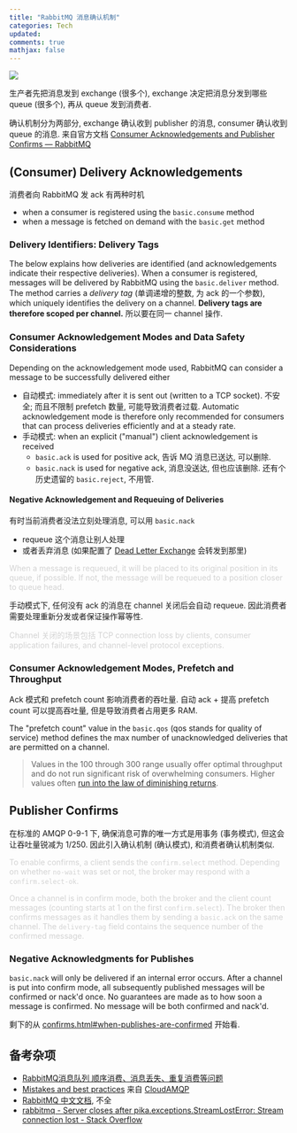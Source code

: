 ```yaml
---
title: "RabbitMQ 消息确认机制"
categories: Tech
updated: 
comments: true
mathjax: false
---
```


![](https://shiina18.github.io/assets/posts/images/578401418239590.png)

生产者先把消息发到 exchange (很多个), exchange 决定把消息分发到哪些 queue (很多个), 再从 queue 发到消费者.

确认机制分为两部分, exchange 确认收到 publisher 的消息, consumer 确认收到 queue 的消息. 来自官方文档 [Consumer Acknowledgements and Publisher Confirms — RabbitMQ](https://www.rabbitmq.com/confirms.html)

<!-- more -->

## (Consumer) Delivery Acknowledgements

消费者向 RabbitMQ 发 ack 有两种时机

- when a consumer is registered using the `basic.consume` method
- when a message is fetched on demand with the `basic.get` method

### Delivery Identifiers: Delivery Tags

The below explains how deliveries are identified (and acknowledgements indicate their respective deliveries). When a consumer is registered, messages will be delivered by RabbitMQ using the `basic.deliver` method. The method carries a *delivery tag* (单调递增的整数, 为 ack 的一个参数), which uniquely identifies the delivery on a channel. **Delivery tags are therefore scoped per channel.** 所以要在同一 channel 操作.

### Consumer Acknowledgement Modes and Data Safety Considerations

Depending on the acknowledgement mode used, RabbitMQ can consider a message to be successfully delivered either 

- 自动模式: immediately after it is sent out (written to a TCP socket). 不安全; 而且不限制 prefetch 数量, 可能导致消费者过载. Automatic acknowledgement mode is therefore only recommended for consumers that can process deliveries efficiently and at a steady rate.
- 手动模式: when an explicit ("manual") client acknowledgement is received
    - `basic.ack` is used for positive ack, 告诉 MQ 消息已送达, 可以删除.
    - `basic.nack` is used for negative ack, 消息没送达, 但也应该删除. 还有个历史遗留的 `basic.reject`, 不用管.

#### Negative Acknowledgement and Requeuing of Deliveries

有时当前消费者没法立刻处理消息, 可以用 `basic.nack` 

- requeue 这个消息让别人处理
- 或者丢弃消息 (如果配置了 [Dead Letter Exchange](https://www.rabbitmq.com/dlx.html) 会转发到那里)

<font color="lightgrey">When a message is requeued, it will be placed to its original position in its queue, if possible. If not, the message will be requeued to a position closer to queue head.</font>

手动模式下, 任何没有 ack 的消息在 channel 关闭后会自动 requeue. 因此消费者需要处理重新分发或者保证操作幂等性.

<font color="lightgrey">Channel 关闭的场景包括 TCP connection loss by clients, consumer application failures, and channel-level protocol exceptions.</font>

### Consumer Acknowledgement Modes, Prefetch and Throughput

Ack 模式和 prefetch count 影响消费者的吞吐量. 自动 ack + 提高 prefetch count 可以提高吞吐量, 但是导致消费者占用更多 RAM.

The "prefetch count" value in the `basic.qos` (qos stands for quality of service) method defines the max number of unacknowledged deliveries that are permitted on a channel. 

> Values in the 100 through 300 range usually offer optimal throughput and do not run significant risk of overwhelming consumers. Higher values often [run into the law of diminishing returns](https://blog.rabbitmq.com/posts/2014/04/finding-bottlenecks-with-rabbitmq-3-3/).

## Publisher Confirms

在标准的 AMQP 0-9-1 下, 确保消息可靠的唯一方式是用事务 (事务模式), 但这会让吞吐量锐减为 1/250. 因此引入确认机制 (确认模式), 和消费者确认机制类似.

<font color="lightgrey">To enable confirms, a client sends the `confirm.select` method. Depending on whether `no-wait` was set or not, the broker may respond with a `confirm.select-ok`.

Once a channel is in confirm mode, both the broker and the client count messages (counting starts at 1 on the first `confirm.select`). The broker then confirms messages as it handles them by sending a `basic.ack` on the same channel. The `delivery-tag` field contains the sequence number of the confirmed message. </font>

### Negative Acknowledgments for Publishes

`basic.nack` will only be delivered if an internal error occurs. After a channel is put into confirm mode, all subsequently published messages will be confirmed or nack'd once. No guarantees are made as to how soon a message is confirmed. No message will be both confirmed and nack'd.

剩下的从 [confirms.html#when-publishes-are-confirmed](https://www.rabbitmq.com/confirms.html#when-publishes-are-confirmed) 开始看.

## 备考杂项

- [RabbitMQ消息队列 顺序消费、消息丢失、重复消费等问题](https://blog.csdn.net/weixin_44179010/article/details/125742488)
- [Mistakes and best practices](https://stackoverflow.com/questions/54241917/share-rabbitmq-channel-between-multiple-python-processes) 来自 [CloudAMQP](https://www.cloudamqp.com/blog/)
- [RabbitMQ 中文文档](https://github.com/mr-ping/RabbitMQ_into_Chinese), 不全
- [rabbitmq - Server closes after pika.exceptions.StreamLostError: Stream connection lost - Stack Overflow](https://stackoverflow.com/questions/56859006/server-closes-after-pika-exceptions-streamlosterror-stream-connection-lost)
